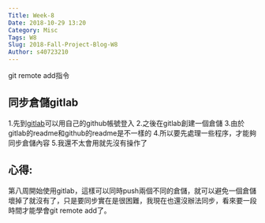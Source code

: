 ```yaml
---
Title: Week-8
Date: 2018-10-29 13:20
Category: Misc
Tags: W8
Slug: 2018-Fall-Project-Blog-W8
Author: s40723210
---
```


git remote add指令

<!-- PELICAN_END_SUMMARY -->

同步倉儲gitlab
----

1.先到[gitlab]可以用自己的github帳號登入
2.之後在gitlab創建一個倉儲
3.由於gitlab的readme和github的readme是不一樣的
4.所以要先處理一些程序，才能夠同步倉儲內容
5.我還不太會用就先沒有操作了

[gitlab]: https://about.gitlab.com/

心得:
----

第八周開始使用gitlab，這樣可以同時push兩個不同的倉儲，就可以避免一個倉儲壞掉了就沒有了，只是要同步實在是很困難，我現在也還沒辦法同步，看來要一段時間才能學會git remote add了。




